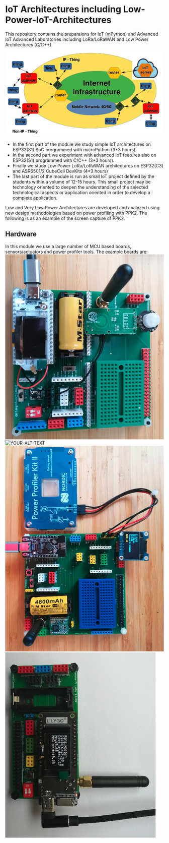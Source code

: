 # IoT Architectures including Low-Power-IoT-Architectures
This repository contains the preparaions for IoT (mPython) and Advanced IoT Advanced Laboratories including LoRa/LoRaWAN and Low Power Architectures (C/C++).

<picture>
 <img alt="YOUR-ALT-TEXT" src="images/IoT.Archi.IP.NonIP.all.png">
</picture>


+ In the first part of the module we study simple IoT architectures on ESP32(S1) SoC programmed with microPython (3*3 hours).
+ In the second part we experiment with advanced IoT features also on ESP32(S1) programmed with C/C++ (3*3 hours).
+ Finally  we study Low Power LoRa/LoRaWAN architectures on ESP32(C3) and ASR6501/2 CubeCell DevKits (4*3 hours) 
+ The last part of the module is run as small IoT project defined by the students within a volume of 12-15 hours.
This small project may be technology oriented to deepen the understanding of the selected technological aspects or
application oriented in order to develop a complete application.

Low and Very Low Power Architectures are developed and analyzed using new design methodologies based on power profiling with PPK2.
The following is as an example of the screen capture of PPK2.



## Hardware
In this module we use a large number of MCU based boards, sensors/actuators and power profiler tools.
The example boards are:
<picture>
 <img alt="YOUR-ALT-TEXT" src="images/IoT.Arch.HTLR.PIR.radad.board.png">
</picture>
<picture>
 <img alt="YOUR-ALT-TEXT" src="images/Orange_Pi_5.jpg">
</picture>
<picture>
 <img alt="YOUR-ALT-TEXT" src="images/IoT.Arch.ESP32C3.large.png">
</picture>
<picture>
 <img alt="YOUR-ALT-TEXT" src="images/IoT.sx1280.Lilygo.devKit.png">
</picture>

#
##





